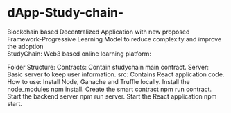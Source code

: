 # dApp-Study-chain-
Blockchain based Decentralized Application with new proposed Framework-Progressive Learning Model to reduce complexity and improve the adoption  
StudyChain:
Web3 based online learning platform:

Folder Structure:
Contracts: Contain studychain main contract.
Server: Basic server to keep user information.
src: Contains React application code.
How to use:
Install Node, Ganache and Truffle locally.
Install the node_modules npm install.
Create the smart contract npm run contract.
Start the backend server npm run server.
Start the React application npm start.
